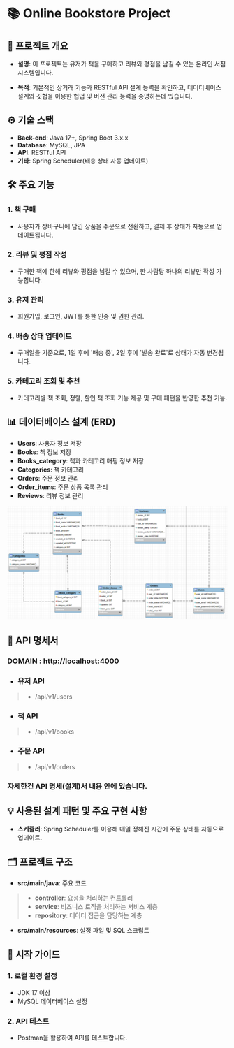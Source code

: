 # 📚 Online Bookstore Project
## 📝 프로젝트 개요
- <strong>설명</strong>: 이 프로젝트는 유저가 책을 구매하고 리뷰와 평점을 남길 수 있는 온라인 서점 시스템입니다.

- <strong>목적</strong>: 기본적인 상거래 기능과 RESTful API 설계 능력을 확인하고, 데이터베이스 설계와 깃헙을 이용한 협업 및 버전 관리 능력을 증명하는데 있습니다.
## ⚙️ 기술 스택
- <strong>Back-end</strong>: Java 17+, Spring Boot 3.x.x
- <strong>Database</strong>: MySQL, JPA
- <strong>API</strong>: RESTful API
- <strong>기타</strong>: Spring Scheduler(배송 상태 자동 업데이트)
## 🛠️ 주요 기능
### 1. 책 구매
- 사용자가 장바구니에 담긴 상품을 주문으로 전환하고, 결제 후 상태가 자동으로 업데이트됩니다.
### 2. 리뷰 및 평점 작성
- 구매한 책에 한해 리뷰와 평점을 남길 수 있으며, 한 사람당 하나의 리뷰만 작성 가능합니다.
### 3. 유저 관리
- 회원가입, 로그인, JWT를 통한 인증 및 권한 관리.
### 4. 배송 상태 업데이트
- 구매일을 기준으로, 1일 후에 '배송 중', 2일 후에 '발송 완료'로 상태가 자동 변경됩니다.
### 5. 카테고리 조회 및 추천
- 카테고리별 책 조회, 정렬, 할인 책 조회 기능 제공 및 구매 패턴을 반영한 추천 기능.
## 📊 데이터베이스 설계 (ERD)
- <strong>Users</strong>: 사용자 정보 저장
- <strong>Books</strong>: 책 정보 저장
- <strong>Books_category</strong>: 책과 카테고리 매핑 정보 저장
- <strong>Categories</strong>: 책 카테고리
- <strong>Orders</strong>: 주문 정보 관리
- <strong>Order_items</strong>: 주문 상품 목록 관리
- <strong>Reviews</strong>: 리뷰 정보 관리
<img src="./Bookstore/BookstoreERD.png" />

## 🪩 API 명세서
### DOMAIN : http://localhost:4000
- ### 유저 API
> - /api/v1/users
- ### 책 API
> - /api/v1/books
- ### 주문 API
> - /api/v1/orders
### 자세한건 API 명세(설계)서 내용 안에 있습니다.
## 💡 사용된 설계 패턴 및 주요 구현 사항
- <strong>스케줄러</strong>: Spring Scheduler를 이용해 매일 정해진 시간에 주문 상태를 자동으로 업데이트.
## 🗂️ 프로젝트 구조
- <strong>src/main/java</strong>: 주요 코드
> - <strong>controller</strong>: 요청을 처리하는 컨트롤러
> - <strong>service</strong>: 비즈니스 로직을 처리하는 서비스 계층
> - <strong>repository</strong>: 데이터 접근을 담당하는 계층
- <strong>src/main/resources</strong>: 설정 파일 및 SQL 스크립트
## 🚀 시작 가이드
### 1. 로컬 환경 설정
 - JDK 17 이상
 - MySQL 데이터베이스 설정
### 2. API 테스트
 - Postman을 활용하여 API를 테스트합니다.